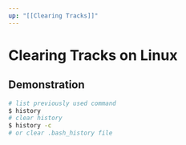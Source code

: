 ```yaml
---
up: "[[Clearing Tracks]]"
---
```


# Clearing Tracks on Linux

## Demonstration

```bash
# list previously used command
$ history
# clear history
$ history -c
# or clear .bash_history file
```
